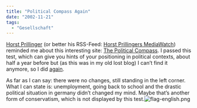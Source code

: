 ```yaml
---
title: "Political Compass Again"
date: "2002-11-21"
tags:
  - "Gesellschaft"
---
```


[Horst Prillinger](https://web.archive.org/web/20030718183701/http://mailbox.univie.ac.at/~prillih3/blog/ "The Aardvark Speaks") (or better his RSS\-Feed: [Horst Prillingers MediaWatch](https://web.archive.org/web/20030718183701/http://mailbox.univie.ac.at/~prillih3/blog/categories/mediawatch/rss.xml "RSS-Feed")) reminded me about this interesting site: [The Political Compass](https://web.archive.org/web/20030718183701/http://www.digitalronin.f2s.com/politicalcompass/index.html "The Political Compass [english]"). I passed this test, which can give you hints of your positioning in political contexts, about half a year before but (as this was in my old lost blog) I can’t find it anymore, so I did [again](https://web.archive.org/web/20030718183701/http://www.digitalronin.f2s.com/politicalcompass/questionnaire.pl?page=printable_graph&X=-5.62&Y=-7.23 "Analysis").

As far as I can say: there were no changes, still standing in the left corner. What I can state is: unemployment, going back to school and the drastic political situation in germany didn’t changed my mind. Maybe that’s another form of conservatism, which is not displayed by this test.![flag-english.png](images/flag-english.png)
